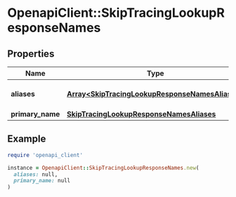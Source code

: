 # OpenapiClient::SkipTracingLookupResponseNames

## Properties

| Name | Type | Description | Notes |
| ---- | ---- | ----------- | ----- |
| **aliases** | [**Array&lt;SkipTracingLookupResponseNamesAliases&gt;**](SkipTracingLookupResponseNamesAliases.md) | A list of the person&#39;s aliases. | [optional] |
| **primary_name** | [**SkipTracingLookupResponseNamesAliases**](SkipTracingLookupResponseNamesAliases.md) |  | [optional] |

## Example

```ruby
require 'openapi_client'

instance = OpenapiClient::SkipTracingLookupResponseNames.new(
  aliases: null,
  primary_name: null
)
```

